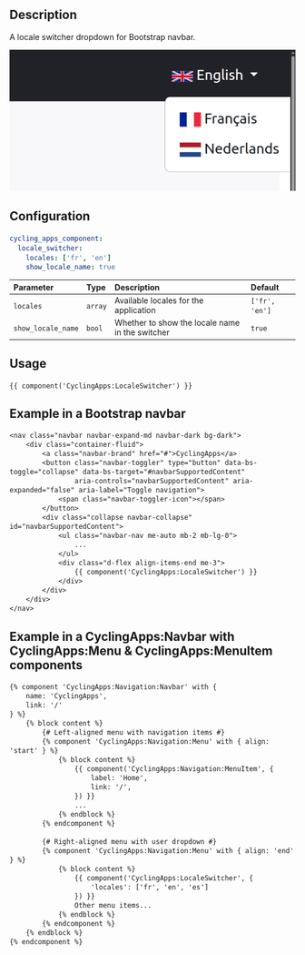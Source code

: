 ## Description

A locale switcher dropdown for Bootstrap navbar.

![LocaleSwitcher](../images/locale-switcher.png)

## Configuration

```yaml
cycling_apps_component:
  locale_switcher:
    locales: ['fr', 'en']
    show_locale_name: true
```

| Parameter          | Type    | Description                                     | Default        |
|:-------------------|:--------|:------------------------------------------------|:---------------|
| `locales`          | `array` | Available locales for the application           | `['fr', 'en']` |
| `show_locale_name` | `bool`  | Whether to show the locale name in the switcher | `true`         |


## Usage

```twig
{{ component('CyclingApps:LocaleSwitcher') }}
```

## Example in a Bootstrap navbar
```twig
<nav class="navbar navbar-expand-md navbar-dark bg-dark">
    <div class="container-fluid">
        <a class="navbar-brand" href="#">CyclingApps</a>
        <button class="navbar-toggler" type="button" data-bs-toggle="collapse" data-bs-target="#navbarSupportedContent"
                aria-controls="navbarSupportedContent" aria-expanded="false" aria-label="Toggle navigation">
            <span class="navbar-toggler-icon"></span>
        </button>
        <div class="collapse navbar-collapse" id="navbarSupportedContent">
            <ul class="navbar-nav me-auto mb-2 mb-lg-0">
                ...
            </ul>
            <div class="d-flex align-items-end me-3">
                {{ component('CyclingApps:LocaleSwitcher') }}                
            </div>
        </div>
    </div>
</nav>
```

## Example in a CyclingApps:Navbar with CyclingApps:Menu & CyclingApps:MenuItem components
```twig
{% component 'CyclingApps:Navigation:Navbar' with {
    name: 'CyclingApps',
    link: '/'
} %}
    {% block content %}
        {# Left-aligned menu with navigation items #}
        {% component 'CyclingApps:Navigation:Menu' with { align: 'start' } %}
            {% block content %}
                {{ component('CyclingApps:Navigation:MenuItem', {
                    label: 'Home',
                    link: '/',
                }) }}
                ...
            {% endblock %}
        {% endcomponent %}

        {# Right-aligned menu with user dropdown #}
        {% component 'CyclingApps:Navigation:Menu' with { align: 'end' } %}
            {% block content %}
                {{ component('CyclingApps:LocaleSwitcher', {
                    'locales': ['fr', 'en', 'es']
                }) }}
                Other menu items...
            {% endblock %}
        {% endcomponent %}
    {% endblock %}
{% endcomponent %}
```